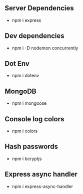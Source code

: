 ## Server Dependencies

- npm i express

## Dev dependencies

- npm i -D nodemon concurrently

## Dot Env

- npm i dotenv

## MongoDB

- npm i mongoose

## Console log colors

- npm i colors

## Hash passwords

- npm i bcryptjs

## Express async handler

- npm i express-async-handler
